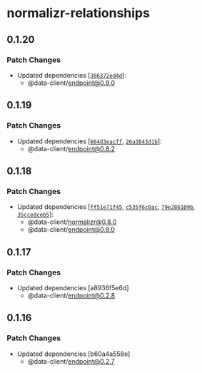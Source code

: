 # normalizr-relationships

## 0.1.20

### Patch Changes

- Updated dependencies [[`386372ed4d`](https://github.com/reactive/data-client/commit/386372ed4d0b454687847ba2b8eed4369ef7cdf7)]:
  - @data-client/endpoint@0.9.0

## 0.1.19

### Patch Changes

- Updated dependencies [[`664d3eacff`](https://github.com/reactive/data-client/commit/664d3eacff08c3c75e8ed7c3ccc64ee21faa6f7f), [`26a3843d1b`](https://github.com/reactive/data-client/commit/26a3843d1b61900c385d8626d7062d6f0424c137)]:
  - @data-client/endpoint@0.8.2

## 0.1.18

### Patch Changes

- Updated dependencies [[`ff51e71f45`](https://github.com/reactive/data-client/commit/ff51e71f45857eb172f3fe05829e34c9abb68252), [`c535f6c0ac`](https://github.com/reactive/data-client/commit/c535f6c0ac915b5242c1c7694308b7ee7aab16a1), [`79e286109b`](https://github.com/reactive/data-client/commit/79e286109b5566f8e7acfdf0f44201263072d1d1), [`35ccedceb5`](https://github.com/reactive/data-client/commit/35ccedceb53d91dd54dd996990c7c75719be2b85)]:
  - @data-client/normalizr@0.8.0
  - @data-client/endpoint@0.8.0

## 0.1.17

### Patch Changes

- Updated dependencies [a8936f5e6d]
  - @data-client/endpoint@0.2.8

## 0.1.16

### Patch Changes

- Updated dependencies [b60a4a558e]
  - @data-client/endpoint@0.2.7
